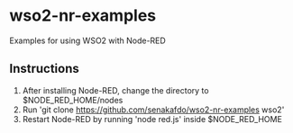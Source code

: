 wso2-nr-examples
================

Examples for using WSO2 with Node-RED

Instructions
------------
1. After installing Node-RED, change the directory to $NODE_RED_HOME/nodes
2. Run 'git clone https://github.com/senakafdo/wso2-nr-examples wso2'
3. Restart Node-RED by running 'node red.js' inside $NODE_RED_HOME
